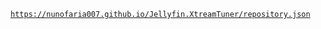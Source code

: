 [`https://nunofaria007.github.io/Jellyfin.XtreamTuner/repository.json`](https://nunofaria007.github.io/Jellyfin.XtreamTuner/repository.json)